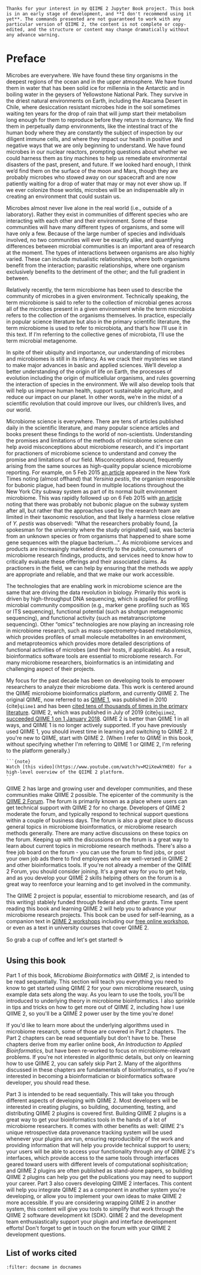 ```{warning}
Thanks for your interest in my QIIME 2 Jupyter Book project. This book is in an early stage of development, and **I don't recommend using it yet**. The commands presented are not guaranteed to work with any particular version of QIIME 2, the content is not complete or copy-edited, and the structure or content may change dramatically without any advance warning. 
```

# Preface

Microbes are everywhere. We have found these tiny organisms in the deepest regions of the ocean and in the upper atmosphere. We have found them in water that has been solid ice for millennia in the Antarctic and in boiling water in the geysers of Yellowstone National Park. They survive in the driest natural environments on Earth, including the Atacama Desert in Chile, where desiccation resistant microbes hide in the soil sometimes waiting ten years for the drop of rain that will jump start their metabolism long enough for them to reproduce before they return to dormancy. We find them in perpetually damp environments, like the intestinal tract of the human body where they are constantly the subject of inspection by our diligent immune cells, and where they impact our health in positive and negative ways that we are only beginning to understand. We have found microbes in our nuclear reactors, prompting questions about whether we could harness them as tiny machines to help us remediate environmental disasters of the past, present, and future. If we looked hard enough, I think we’d find them on the surface of the moon and Mars, though they are probably microbes who stowed away on our spacecraft and are now patiently waiting for a drop of water that may or may not ever show up. If we ever colonize those worlds, microbes will be an indispensable ally in creating an environment that could sustain us.

Microbes almost never live alone in the real world (i.e., outside of a laboratory). Rather they exist in communities of different species who are interacting with each other and their environment. Some of these communities will have many different types of organisms, and some will have only a few. Because of the large number of species and individuals involved, no two communities will ever be exactly alike, and quantifying differences between microbial communities is an important area of research at the moment. The types of interactions between organisms are also highly varied. These can include mutualistic relationships, where both organisms benefit from the interaction; parasitic relationships, where one organism exclusively benefits to the detriment of the other; and the full gradient in between. 

Relatively recently, the term microbiome has been used to describe the community of microbes in a given environment. Technically speaking, the term microbiome is said to refer to the collection of microbial genes across all of the microbes present in a given environment while the term microbiota refers to the collection of the organisms themselves. In practice, especially in popular science literature but also in the primary scientific literature, the term microbiome is used to refer to microbiota, and that’s how I’ll use it in this text. If I’m referring to the collective genes of microbiota, I’ll use the term microbial metagenome. 

In spite of their ubiquity and importance, our understanding of microbes and microbiomes is still in its infancy. As we crack their mysteries we stand to make major advances in basic and applied sciences. We’ll develop a better understanding of the origin of life on Earth, the processes of evolution including the origin of multicellular organisms, and rules governing the interaction of species in the environment. We will also develop tools that will help us improve human health, support sustainable agriculture, and reduce our impact on our planet. In other words, we’re in the midst of a scientific revolution that could improve our lives, our children’s lives, and our world. 

Microbiome science is everywhere. There are tens of articles published daily in the scientific literature, and many popular science articles and books present these findings to the world of non-scientists. Understanding the promises and limitations of the methods of microbiome science can help avoid misconceptions about microbiome research, and it's important for practioners of microbiome science to understand and convey the promise and limitations of our field. Misconceptions abound, frequently arising from the same sources as high-quality popular science microbiome reporting. For example, on 5 Feb 2015 [an article](https://www.nytimes.com/2015/02/06/nyregion/among-the-new-york-city-subways-millions-of-riders-a-study-finds-many-mystery-microbes.html) appeared in the New York Times noting (almost offhand) that _Yersinia pestis_, the organism responsible for bubonic plague, had been found in multiple locations throughout the New York City subway system as part of its normal built environment microbiome. This was rapidly followed up on 6 Feb 2015 with [an article](https://www.nytimes.com/2015/02/07/nyregion/bubonic-plague-in-the-subway-system-dont-worry-about-it.html) noting that there was probably not bubonic plague on the subway system after all, but rather that the approaches used by the research team are limited in their taxonomic resolution, and that likely a harmless close relative of _Y. pestis_ was observedi: "What the researchers probably found, [a spokesman for the university where the study originated] said, was bacteria from an unknown species or from organisms that happened to share some gene sequences with the plague bacterium...". As microbiome services and products are increasingly marketed directly to the public, consumers of microbiome research findings, products, and services need to know how to critically evaluate these offerings and their associated claims. As practioners in the field, we can help by ensuring that the methods we apply are appropriate and reliable, and that we make our work accessible. 

The technologies that are enabling work in microbiome science are the same that are driving the data revolution in biology. Primarily this work is driven by high-throughput DNA sequencing, which is applied for profiling microbial community composition (e.g., marker gene profiling such as 16S or ITS sequencing), functional potential (such as shotgun metagenomic sequencing), and functional activity (such as metatranscriptome sequencing). Other “omics” technologies are now playing an increasing role in microbiome research, such as mass-spectrometry-based metabolomics, which provides profiles of small molecule metabolites in an environment, and metaproteomics which provides more detailed descriptions of functional activities of microbes (and their hosts, if applicable). As a result, bioinformatics software tools are essential to microbiome research. For many microbiome researchers, bioinformatics is an intimidating and challenging aspect of their projects. 

My focus for the past decade has been on developing tools to empower researchers to analyze their microbiome data. This work is centered around the QIIME microbiome bioinformatics platform, and currently QIIME 2. The original QIIME, now referred to as [QIIME 1](http://qiime.org), was published in 2010 {cite}`qiime1` and has been [cited tens of thousands of times in the primary literature](https://scholar.google.com/scholar?cites=16903127068530972426&as_sdt=805&sciodt=0,3&hl=en). QIIME 2, which was published in July of 2019 {cite}`qiime2`, [succeeded QIIME 1 on 1 January 2018](https://qiime.wordpress.com/2018/01/03/qiime-2-has-succeeded-qiime-1/). QIIME 2 is better than QIIME 1 in all ways, and QIIME 1 is no longer actively supported. If you have previously used QIIME 1, you should invest time in learning and switching to QIIME 2. If you're new to QIIME, start with QIIME 2. (When I refer to _QIIME_ in this book, without specifying whether I'm referring to QIIME 1 or QIIME 2, I'm refering to the platform generally.)

````{margin}
```{note}
Watch [this video](https://www.youtube.com/watch?v=M2iXewkYHE0) for a high-level overview of the QIIME 2 platform.
```
````

QIIME 2 has large and growing user and developer communities, and these communities make QIIME 2 possible. The epicenter of the community is the [QIIME 2 Forum](https://forum.qiime2.org). The forum is primarily known as a place where users can get technical support with QIIME 2 for no charge. Developers of QIIME 2 moderate the forum, and typically respond to technical support questions within a couple of business days. The forum is also a great place to discuss general topics in microbiome bioinformatics, or microbiome research methods generally. There are many active discussions on these topics on the forum. Keeping up with the discussions on the forum is a great way to learn about current topics in microbiome research methods. There's also a free job board on the forum - you can use the forum to find jobs, or post your own job ads there to find employees who are well-versed in QIIME 2 and other bioinformatics tools. If you're not already a member of the QIIME 2 Forum, you should consider joining. It's a great way for you to get help, and as you develop your QIIME 2 skills helping others on the forum is a great way to reenforce your learning and to get involved in the community.

The QIIME 2 project is popular, essential to microbiome research, and (as of this writing) stablely funded through federal and other grants. Time spent reading this book and learning QIIME 2 will help you to advance your microbiome research projects. This book can be used for self-learning, as a companion text in [QIIME 2 workshops](https://workshops.qiime2.org) including our [free online workshop](https://forum.qiime2.org/t/microbiome-bioinformatics-with-qiime-2-free-online-workshop/18244/2), or even as a text in university courses that cover QIIME 2. 

So grab a cup of coffee and let's get started! ☕

## Using this book
Part 1 of this book, _Microbiome Bioinformatics with QIIME 2_, is intended to be read sequentially. This section will teach you everything you need to know to get started using QIIME 2 for your own microbiome research, using example data sets along the way. As you learn to use the tools, you'll be introduced to underlying theory in microbiome bioinformatics. I also sprinkle in tips and tricks on how to get more out of QIIME 2, including how I use QIIME 2, so you'll be a QIIME 2 power user by the time you're done!  

If you'd like to learn more about the underlying algorithms used in microbiome research, some of those are covered in Part 2 chapters. The Part 2 chapters can be read sequentially but don't have to be. These chapters derive from my earlier online book, _An Introduction to Applied Bioinformatics_, but have been re-worked to focus on microbiome-relevant problems. If you're not interested in algorithmic details, but only on learning how to use QIIME 2, you can safely skip Part 2. Many of the algorithms discussed in these chapters are fundamentals of bioinformatics, so if you're interested in becoming a bioinformatician or bioinformatics software developer, you should read these.  

Part 3 is intended to be read sequentially. This will take you through different aspects of developing with QIIME 2. Most developers will be interested in creating plugins, so building, documenting, testing, and distributing QIIME 2 plugins is covered first. Building QIIME 2 plugins is a great way to get your bioinformatics tools in the hands of a lot of microbiome researchers. It comes with other benefits as well: QIIME 2's unique retrospective data provenance tracking system will be used whenever your plugins are run, ensuring reproducibility of the work and providing information that will help you provide technical support to users; your users will be able to access your functionality through any of QIIME 2's interfaces, which provide access to the same tools through interfaces geared toward users with different levels of computational sophisitcation; and QIIME 2 plugins are often published as stand-alone papers, so building QIIME 2 plugins can help you get the publications you may need to support your career. Part 3 also covers developing QIIME 2 interfaces. This content will help you integrate QIIME 2 as a component in another system you're developing, or allow you to implement your own ideas to make QIIME 2 more accessible. If you are considering wrapping QIIME 2 in another system, this content will give you tools to simplify that work through the QIIME 2 software development kit (SDK). QIIME 2 and the development team enthusiastically support your plugin and interface development efforts! Don't forget to get in touch on the forum with your QIIME 2 development questions.  

## List of works cited

```{bibliography} ../references.bib
:filter: docname in docnames
```
